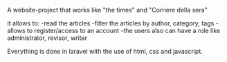 A website-project that works like "the times" and "Corriere della sera" 

it allows to:
-read the articles
-filter the articles by author, category, tags
-allows to register/access to an account
-the users also can have a role like administrator, revisor, writer

Everything is done in laravel with the use of html, css and javascript. 
